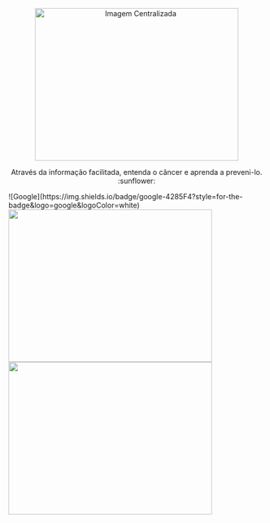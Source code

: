 <p align="center">
  <img src="https://github.com/user-attachments/assets/09e51909-f9d8-46fe-970f-c69dd07d2869" width="400" height="300" alt="Imagem Centralizada">
</p>

<p align="center">
  Através da informação facilitada, entenda o câncer e aprenda a preveni-lo. :sunflower:
</p>
![Google](https://img.shields.io/badge/google-4285F4?style=for-the-badge&logo=google&logoColor=white)

<img src="https://github.com/PedroHLcordeiro/Flaseman/assets/96852030/faa08319-1122-4a7e-8fb8-77cc9136b569" width="400" height="300">
<img src="https://github.com/PedroHLcordeiro/Flaseman/assets/96852030/01ac6891-f220-4481-835e-d89183fbfd76" width="400" height="300">
